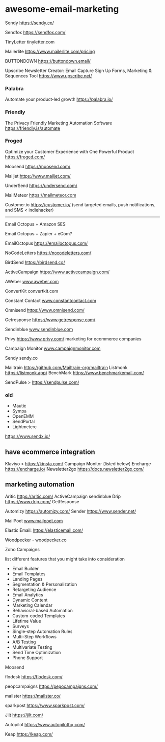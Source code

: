 # awesome-email-marketing


Sendy  https://sendy.co/

Sendfox https://sendfox.com/

TinyLetter  tinyletter.com

Mailerlite  https://www.mailerlite.com/pricing

BUTTONDOWN https://buttondown.email/

Upscribe Newsletter Creator: Email Capture Sign Up Forms, Marketing &amp; Sequences Tool
https://www.upscribe.net/

### Palabra
Automate your product-led growth
https://palabra.io/ 

### Friendly
The Privacy Friendly Marketing Automation Software
https://friendly.is/automate 

### Froged
Optimize your Customer Experience with One Powerful Product
https://froged.com/ 


Moosend
https://moosend.com/ 

Mailjet
https://www.mailjet.com/

UnderSend
https://undersend.com/ 

MailMeteor
https://mailmeteor.com

Customer.io
https://customer.io/ (send targeted emails, push notifications, and SMS < indiehacker)


---
Email Octopus + Amazon SES

Email Octopus + Zapier + eCom?


EmailOctopus
https://emailoctopus.com/

NoCodeLetters
https://nocodeletters.com/

BirdSend
https://birdsend.co/


ActiveCampaign
https://www.activecampaign.com/

AWeber  www.aweber.com

ConvertKit convertkit.com

Constant Contact www.constantcontact.com

Omnisend https://www.omnisend.com/

Getresponse https://www.getresponse.com/

Sendinblue www.sendinblue.com

Privy  https://www.privy.com/ marketing for ecommerce companies

Campaign Monitor www.campaignmonitor.com

Sendy sendy.co

Mailtrain https://github.com/Mailtrain-org/mailtrain
Listmonk https://listmonk.app/
BenchMark https://www.benchmarkemail.com/

SendPulse > https://sendpulse.com/

### old
- Mautic 
- Sympa
- OpenEMM
- SendPortal
- Lightmeterc


https://www.sendx.io/

## have ecommerce integration
Klaviyo > https://kinsta.com/ 
Campaign Monitor (listed below)
Encharge https://encharge.io/
Newsletter2go https://docs.newsletter2go.com/

## marketing automation
Aritic https://aritic.com/
ActiveCampaign
sendinblue
Drip https://www.drip.com/
GetResponse


Automizy https://automizy.com/
Sender https://www.sender.net/

MailPoet www.mailpoet.com


Elastic Email: https://elasticemail.com/

Woodpecker - woodpecker.co 

Zoho Campaigns



list different features that you might take into consideration
- Email Builder	
- Email Templates	
- Landing Pages
- Segmentation & Personalization
- Retargeting Audience
- Email Analytics
- Dynamic Content
- Marketing Calendar
- Behavioral-based Automation
- Custom-coded Templates
- Lifetime Value
- Surveys
- Single-step Automation Rules
- Multi-Step Workflows
- A/B Testing
- Multivariate Testing
- Send Time Optimization
- Phone Support	


Moosend

flodesk
https://flodesk.com/

peopcampaigns
https://pepocampaigns.com/

mailster
https://mailster.co/

sparkpost
https://www.sparkpost.com/

Jilt https://jilt.com/


Autopilot https://www.autopilothq.com/

Keap  https://keap.com/

